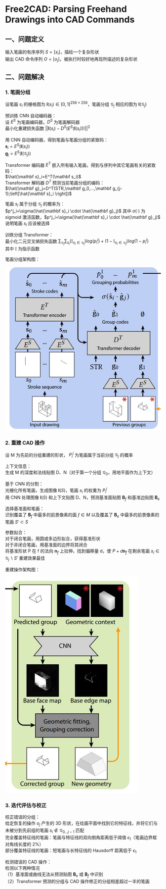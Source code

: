 # Free2CAD: Parsing Freehand Drawings into CAD Commands  

## 一、问题定义  

输入笔画的有序序列 $S=[s_i]$，描绘一个复杂形状  
输出 CAD 命令序列 $O=[o_j]$，被执行时较好地再现所描述的复杂形状  

## 二、问题解决  

### 1. 笔画分组  

设笔画 $s_i$ 的栅格图为 $\mathbf I(s_i) \in [0,1]^{256 \times 256}$，笔画分组 $\mathcal G_j$ 相应的图为 $\mathbf I(\mathcal G_j)$  

预训练 CNN 自动编码器：  
设 $E^S$ 为笔画编码器，$D^S$ 为笔画解码器  
最小化重建损失函数 $||\mathbf I(s_i)-D^S(E^S(\mathbf I(s_i)))||^2$  

用 CNN 自动编码器，得到笔画与笔画分组的紧致码：  
$\mathbf s_i=E^S(\mathbf I(s_i))$  
$\mathbf g_j=E^S(\mathbf I(\mathcal G_j))$  

Transformer 编码器 $E^T$ 嵌入所有输入笔画，得到与序列中其它笔画有关的紧致码：  
$\hat{\mathbf s}_i=E^T(\mathbf s_i)$  
Transformer 解码器 $D^T$ 预测当前笔画分组的编码：  
$\hat{\mathbf g}_j=D^T(STR,\mathbf g_0,...,\mathbf g_{j-1};\left[\hat{\mathbf s}_i \right])$  

笔画 $s_i$ 属于分组 $\mathcal G_j$ 的概率为：  
$p^j_i=\sigma(\hat{\mathbf s}_i \cdot \hat{\mathbf g}_j)$
其中 $\sigma(\cdot)$ 为 sigmoid 激活函数，$p^j_i=\sigma(\hat{\mathbf s}_i \cdot \hat{\mathbf g}_j)$ 说明笔画 $s_i$ 应该被选择  

训练分组 Transformer：  
最小化二元交叉熵损失函数 $\sum_{\mathcal G_j} \sum_{s_i} (\mathbb I_{s_i \in \mathcal G_j})log(p^j_i)+(1-\mathbb I_{s_i \in \mathcal G_j})log(1-p^j_i)$  
其中 $\mathbb I$ 为指示函数  

笔画分组架构图：  

![stroke_grouping](images/stroke_grouping.jpg)

### 2. 重建 CAD 操作  

设 M 为先前的分组重建的形状， $P_i^j$ 为笔画属于当前分组 $\mathcal G_j$ 的概率  

上下文信息：  
生成 M 的深度和法线贴图 D、N（对于第一个分组 $\mathcal G_0$，用地平面作为上下文）  

基于 CNN 的分割：  
光栅化所有笔画，生成图像 $\mathbf I(S)$，笔画 $s_i$ 的权重为 $P^j_i$  
用 CNN 处理图像 $\mathbf I(S)$ 和上下文贴图 D、N，预测基准面贴图 $\mathbf B_f$ 和基准边贴图 $\mathbf B_e$  

选择基准面和笔画：  
识别覆盖了 $\mathbf B_f$ 中最多的前景像素的面 $f \in M$ 以及覆盖了 $\mathbf B_e$ 中最多的前景像素的笔画 $S' \subset S$  

参数拟合：  
对于闭合笔画，用圆或多边形拟合，获得基准形状  
对于非闭合笔画，用基准面的边界将其闭合  
将基准形状 P 在 f 的法向 $\mathbf n_f$ 上拉伸，找到偏移量 d，使 $P+d \mathbf n_f$ 在剩余笔画 $s_i \in \mathcal G_j \backslash S'$ 重建效果最佳  

重建操作架构图：  

![operation_construction](images/operation_construction.jpg)

### 3. 迭代评估与校正  

校正错误的分组：  
给定恢复的操作 $o_j$ 产生的 3D 形状，在绘画平面中找到它的特征线，并将它们与未被分到先前组的笔画 $s_i \notin \mathcal G_{0...j-1}$ 匹配  
完全覆盖特征线的笔画：笔画与特征线的双向倒角距离低于阈值 $\epsilon_1$（笔画边界框对角线长度的 2%）  
部分覆盖特征线的笔画：短笔画与长特征线的 Hausdorff 距离低于 $\epsilon_1$  

检测错误的 CAD 操作：  
检测以下两种情况  
（1）基准面或曲线无法从预测贴图 $\mathbf B_e$ 或 $\mathbf B_f$ 中识别  
（2）Transformer 预测的分组与 CAD 操作修正的分组相差超过一半的笔画  
